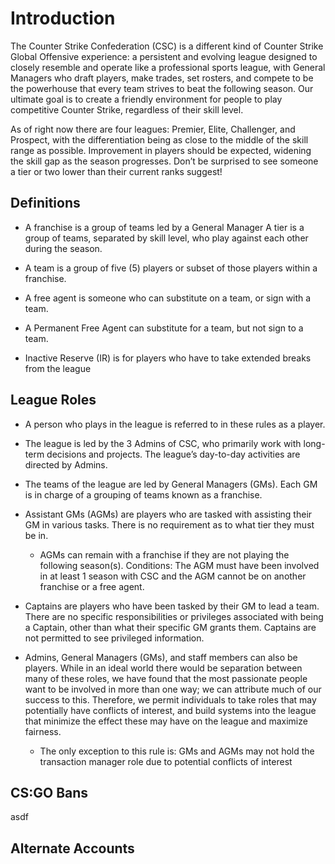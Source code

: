 # Introduction
The Counter Strike Confederation (CSC) is a different kind of Counter Strike Global Offensive experience: a persistent and evolving league designed to closely resemble and operate like a professional sports league, with General Managers who draft players, make trades, set rosters, and compete to be the powerhouse that every team strives to beat the following season. Our ultimate goal is to create a friendly environment for people to play competitive Counter Strike, regardless of their skill level.

As of right now there are four leagues: Premier, Elite, Challenger, and Prospect, with the differentiation being as close to the middle of the skill range as possible.
Improvement in players should be expected, widening the skill gap as the season progresses. Don’t be surprised to see someone a tier or two lower than their current ranks suggest!


## Definitions
- A franchise is a group of teams led by a General Manager
A tier is a group of teams, separated by skill level, who play against each other during the season.

- A team is a group of five (5) players or subset of those players within a franchise.

- A free agent is someone who can substitute on a team, or sign with a team.

- A Permanent Free Agent can substitute for a team, but not sign to a team.

- Inactive Reserve (IR) is for players who have to take extended breaks from the league

## League Roles
- A person who plays in the league is referred to in these rules as a player.

- The league is led by the 3 Admins of CSC, who primarily work with long-term decisions and projects. The league’s day-to-day activities are directed by Admins.

- The teams of the league are led by General Managers (GMs). Each GM is in charge of a grouping of teams known as a franchise. 

- Assistant GMs (AGMs) are players who are tasked with assisting their GM in various tasks. There is no requirement as to what tier they must be in.
    - AGMs can remain with a franchise if they are not playing the following season(s). Conditions: The AGM must have been involved in at least 1 season with CSC and the AGM cannot be on another franchise or a free agent.

- Captains are players who have been tasked by their GM to lead a team. There are no specific responsibilities or privileges associated with being a Captain, other than what their specific GM grants them. Captains are not permitted to see privileged information.

- Admins, General Managers (GMs), and staff members can also be players. While in an ideal world there would be separation between many of these roles, we have found that the most passionate people want to be involved in more than one way; we can attribute much of our success to this. Therefore, we permit individuals to take roles that may potentially have conflicts of interest, and build systems into the league that minimize the effect these may have on the league and maximize fairness.
    - The only exception to this rule is: GMs and AGMs may not hold the transaction manager role due to potential conflicts of interest

## CS:GO Bans
asdf

## Alternate Accounts